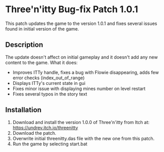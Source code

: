Three'n'itty Bug-fix Patch 1.0.1
================================

This patch updates the game to the version 1.0.1 and fixes several issues found in initial version of the game.

Description
-----------
The update doesn't affect on initial gameplay and it doesn't add any new content to the game. What it does:
- Improves ITTy handle, fixes a bug with Flowie disappearing, adds few error checks (index_out_of_range)
- Displays ITTy's current state in gui
- Fixes minor issue with displaying mines number on level restart
- Fixes several typos in the story text



Installation
------------
1. Download and install the version 1.0.0 of Three'n'itty from Itch at: https://undrev.itch.io/threenitty
2. Download the patch. 
3. Overwrite initial threenitty.das file with the new one from this patch.
4. Run the game by selecting start.bat

